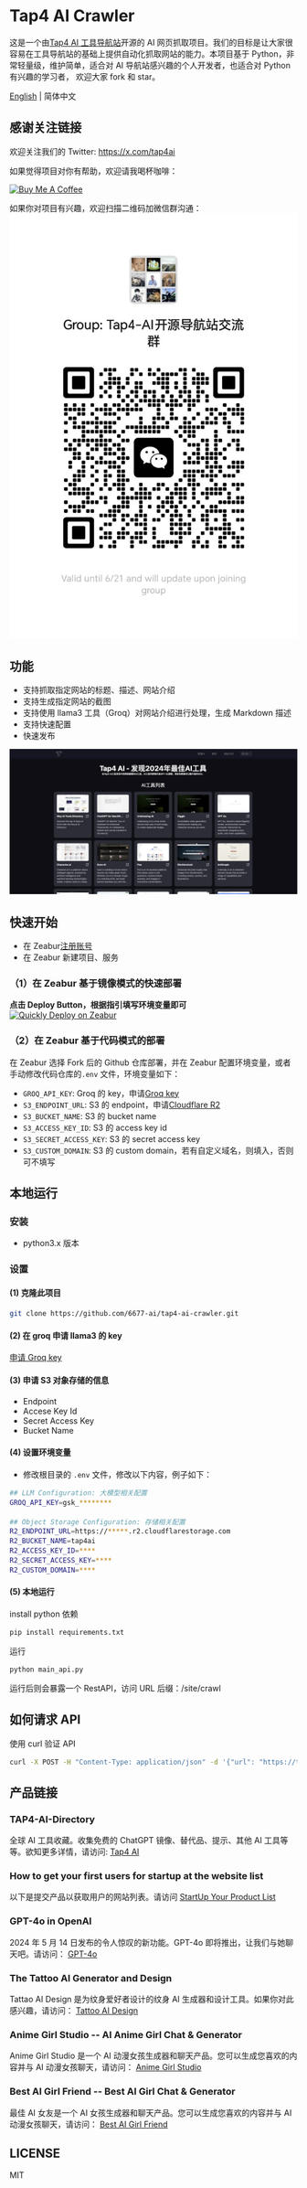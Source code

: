 # Tap4 AI Crawler

这是一个由[Tap4 AI 工具导航站](https://tap4.ai)开源的 AI 网页抓取项目。我们的目标是让大家很容易在工具导航站的基础上提供自动化抓取网站的能力。本项目基于 Python，非常轻量级，维护简单，适合对 AI 导航站感兴趣的个人开发者，也适合对 Python 有兴趣的学习者，
欢迎大家 fork 和 star。

[English](./README.md) | 简体中文

## 感谢关注链接

欢迎关注我们的 Twitter: https://x.com/tap4ai

如果觉得项目对你有帮助，欢迎请我喝杯咖啡：

<a href="https://www.buymeacoffee.com/tap4ai0o" target="_blank"><img src="https://cdn.buymeacoffee.com/buttons/default-orange.png" alt="Buy Me A Coffee" height="41" width="174"></a>

如果你对项目有兴趣，欢迎扫描二维码加微信群沟通： ![tap4-ai-wx-group](./images/tap4-ai-wechat-group.jpeg)

## 功能

- 支持抓取指定网站的标题、描述、网站介绍
- 支持生成指定网站的截图
- 支持使用 llama3 工具（Groq）对网站介绍进行处理，生成 Markdown 描述
- 支持快速配置
- 快速发布

![tai4-ai](./images/tap4ai.zh-CN.png)

## 快速开始

- 在 Zeabur[注册账号](https://zeabur.com?referralCode=leoli202303)
- 在 Zeabur 新建项目、服务

### （1）在 Zeabur 基于镜像模式的快速部署

**点击 Deploy Button，根据指引填写环境变量即可**<br>
[![Quickly Deploy on Zeabur](https://zeabur.com/button.svg)](https://zeabur.com/templates/VK9QAP)

### （2）在 Zeabur 基于代码模式的部署

在 Zeabur 选择 Fork 后的 Github 仓库部署，并在 Zeabur 配置环境变量，或者手动修改代码仓库的`.env` 文件，环境变量如下：

- `GROQ_API_KEY`: Groq 的 key，申请[Groq key](https://console.groq.com/keys)
- `S3_ENDPOINT_URL`: S3 的 endpoint，申请[Cloudflare R2](https://www.cloudflare.com/zh-cn/developer-platform/r2/)
- `S3_BUCKET_NAME`: S3 的 bucket name
- `S3_ACCESS_KEY_ID`: S3 的 access key id
- `S3_SECRET_ACCESS_KEY`: S3 的 secret access key
- `S3_CUSTOM_DOMAIN`: S3 的 custom domain，若有自定义域名，则填入，否则可不填写

## 本地运行

### 安装

- python3.x 版本

### 设置

#### (1) 克隆此项目

```sh
git clone https://github.com/6677-ai/tap4-ai-crawler.git
```

#### (2) 在 groq 申请 llama3 的 key

[申请 Groq key](https://console.groq.com/keys)

#### (3) 申请 S3 对象存储的信息

- Endpoint
- Accese Key Id
- Secret Access Key
- Bucket Name

#### (4) 设置环境变量

- 修改根目录的 `.env` 文件，修改以下内容，例子如下：

```sh
## LLM Configuration: 大模型相关配置
GROQ_API_KEY=gsk_********

## Object Storage Configuration: 存储相关配置
R2_ENDPOINT_URL=https://*****.r2.cloudflarestorage.com
R2_BUCKET_NAME=tap4ai
R2_ACCESS_KEY_ID=****
R2_SECRET_ACCESS_KEY=****
R2_CUSTOM_DOMAIN=****
```

#### (5) 本地运行

install python 依赖

```sh
pip install requirements.txt
```

运行

```sh
python main_api.py
```

运行后则会暴露一个 RestAPI，访问 URL 后缀：/site/crawl

## 如何请求 API

使用 curl 验证 API

```sh
curl -X POST -H "Content-Type: application/json" -d '{"url": "https://tap4.ai","tags": ["website","navigation", "search","picture","photo"]}' http://127.0.0.1:8040/site/crawl
```

## 产品链接

### TAP4-AI-Directory

全球 AI 工具收藏。收集免费的 ChatGPT 镜像、替代品、提示、其他 AI 工具等等。欲知更多详情，请访问: [Tap4 AI](https://tap4.ai)

### How to get your first users for startup at the website list

以下是提交产品以获取用户的网站列表。请访问
[StartUp Your Product List](https://github.com/6677-ai/TAP4-AI-Directory/blob/main/Startup-Your-Product-List.md)

### GPT-4o in OpenAI

2024 年 5 月 14 日发布的令人惊叹的新功能。GPT-4o 即将推出，让我们与她聊天吧。请访问：
[GPT-4o](https://openai.com/index/hello-gpt-4o/)

### The Tattoo AI Generator and Design

Tattao AI Design 是为纹身爱好者设计的纹身 AI 生成器和设计工具。如果你对此感兴趣，请访问：
[Tattoo AI Design](https://tattooai.design)

### Anime Girl Studio -- AI Anime Girl Chat & Generator

Anime Girl Studio 是一个 AI 动漫女孩生成器和聊天产品。您可以生成您喜欢的内容并与 AI 动漫女孩聊天，请访问： [Anime Girl Studio](https://animegirl.studio)

### Best AI Girl Friend -- Best AI Girl Chat & Generator

最佳 AI 女友是一个 AI 女孩生成器和聊天产品。您可以生成您喜欢的内容并与 AI 动漫女孩聊天，请访问： [Best AI Girl Friend](https://aigirl.best)

## LICENSE

MIT
